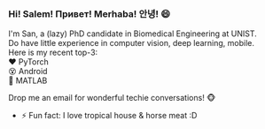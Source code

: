 ### Hi! Salem! Привет! Merhaba! 안녕! 😄 

I'm San, a (lazy) PhD candidate in Biomedical Engineering at UNIST.  
Do have little experience in computer vision, deep learning, mobile.  
Here is my recent top-3:  
:heart: PyTorch  
:dizzy_face: Android  
:grimacing: MATLAB

Drop me an email for wonderful techie conversations! :monkey_face:

- ⚡ Fun fact: I love tropical house & horse meat :D 
<!--
**tuttelikz/tuttelikz** is a ✨ _special_ ✨ repository because its `README.md` (this file) appears on your GitHub profile.

BME Research at TBL

- 🔭 I’m currently working on ...
- 🌱 I’m currently learning ...
- 👯 I’m looking to collaborate on ...
- 🤔 I’m looking for help with ...
- 💬 Ask me about ...
- 📫 How to reach me: ...
- 😄 Pronouns: ...
- ⚡ Fun fact: Eat horse meat
- 🔭 I’m currently working on ...
- 👋
-->
